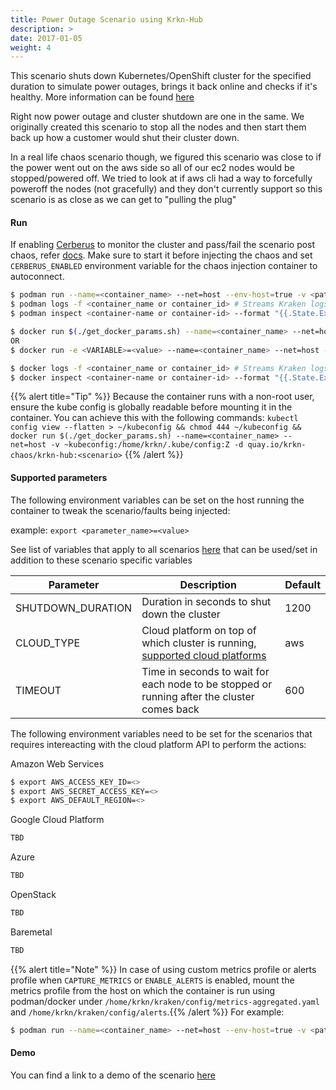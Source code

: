 ```yaml
---
title: Power Outage Scenario using Krkn-Hub
description: >
date: 2017-01-05
weight: 4
---
```

This scenario shuts down Kubernetes/OpenShift cluster for the specified duration to simulate power outages, brings it back online and checks if it's healthy. More information can be found [here](/docs/scenarios/power-outage-scenarios/_index.md)

Right now power outage and cluster shutdown are one in the same. We originally created this scenario to stop all the nodes and then start them back up how a customer would shut their cluster down. 

In a real life chaos scenario though, we figured this scenario was close to if the power went out on the aws side so all of our ec2 nodes would be stopped/powered off.
We tried to look at if aws cli had a way to forcefully poweroff the nodes (not gracefully) and they don't currently support so this scenario is as close as we can get to "pulling the plug"

#### Run

If enabling [Cerberus](/docs/cerberus/) to monitor the cluster and pass/fail the scenario post chaos, refer [docs](/docs/cerberus/). Make sure to start it before injecting the chaos and set `CERBERUS_ENABLED` environment variable for the chaos injection container to autoconnect.

```bash
$ podman run --name=<container_name> --net=host --env-host=true -v <path-to-kube-config>:/home/krkn/.kube/config:Z -d quay.io/krkn-chaos/krkn-hub:power-outages
$ podman logs -f <container_name or container_id> # Streams Kraken logs
$ podman inspect <container-name or container-id> --format "{{.State.ExitCode}}" # Outputs exit code which can considered as pass/fail for the scenario
```

```bash
$ docker run $(./get_docker_params.sh) --name=<container_name> --net=host -v <path-to-kube-config>:/home/krkn/.kube/config:Z -d quay.io/krkn-chaos/krkn-hub:power-outages
OR 
$ docker run -e <VARIABLE>=<value> --name=<container_name> --net=host -v <path-to-kube-config>:/home/krkn/.kube/config:Z -d quay.io/krkn-chaos/krkn-hub:power-outages

$ docker logs -f <container_name or container_id> # Streams Kraken logs
$ docker inspect <container-name or container-id> --format "{{.State.ExitCode}}" # Outputs exit code which can considered as pass/fail for the scenario
```
{{% alert title="Tip" %}} Because the container runs with a non-root user, ensure the kube config is globally readable before mounting it in the container. You can achieve this with the following commands:
```kubectl config view --flatten > ~/kubeconfig && chmod 444 ~/kubeconfig && docker run $(./get_docker_params.sh) --name=<container_name> --net=host -v ~kubeconfig:/home/krkn/.kube/config:Z -d quay.io/krkn-chaos/krkn-hub:<scenario>``` {{% /alert %}}
#### Supported parameters

The following environment variables can be set on the host running the container to tweak the scenario/faults being injected:

example:
`export <parameter_name>=<value>`

See list of variables that apply to all scenarios [here](/docs/scenarios/all-scenario-env.md) that can be used/set in addition to these scenario specific variables

Parameter               | Description                                                           | Default
----------------------- | -----------------------------------------------------------------     | ------------------------------------ |
SHUTDOWN_DURATION       | Duration in seconds to shut down the cluster                          | 1200                                 |
CLOUD_TYPE              | Cloud platform on top of which cluster is running, [supported cloud platforms](https://github.com/krkn-chaos/krkn/blob/master/docs/node_scenarios.md)                     | aws |
TIMEOUT                 | Time in seconds to wait for each node to be stopped or running after the cluster comes back | 600                                |


The following environment variables need to be set for the scenarios that requires intereacting with the cloud platform API to perform the actions:

Amazon Web Services
```bash
$ export AWS_ACCESS_KEY_ID=<>
$ export AWS_SECRET_ACCESS_KEY=<>
$ export AWS_DEFAULT_REGION=<>
```

Google Cloud Platform
```bash
TBD
```

Azure
```bash
TBD
```

OpenStack

```bash
TBD
```

Baremetal
```bash
TBD
```

{{% alert title="Note" %}} In case of using custom metrics profile or alerts profile when `CAPTURE_METRICS` or `ENABLE_ALERTS` is enabled, mount the metrics profile from the host on which the container is run using podman/docker under `/home/krkn/kraken/config/metrics-aggregated.yaml` and `/home/krkn/kraken/config/alerts`.{{% /alert %}}
 For example:
```bash
$ podman run --name=<container_name> --net=host --env-host=true -v <path-to-custom-metrics-profile>:/home/krkn/kraken/config/metrics-aggregated.yaml -v <path-to-custom-alerts-profile>:/home/krkn/kraken/config/alerts -v <path-to-kube-config>:/home/krkn/.kube/config:Z -d quay.io/krkn-chaos/krkn-hub:container-scenarios
```

#### Demo
You can find a link to a demo of the scenario [here](https://asciinema.org/a/r0zLbh70XK7gnc4s5v0ZzSXGo)